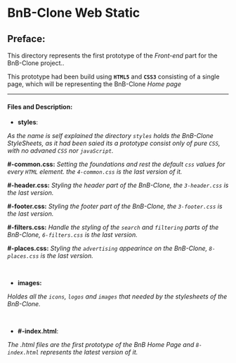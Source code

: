# BnB-Clone Web Static

## Preface:
This directory represents the first prototype of the *Front-end* part for the BnB-Clone project..


This prototype had been build using **`HTML5`** and **`CSS3`** consisting of a single page, which will be representing the BnB-Clone *Home page*


---


#### Files and Description:


- **styles**:


*As the name is self explained the directory `styles` holds the BnB-Clone StyleSheets, as it had been saied its a prototype consist only of pure `CSS`, with no advaned `CSS` nor `javaScript`.*


**#-common.css:** *Setting the foundations and rest the default `css` values for every `HTML` element. the `4-common.css` is the last version of it.*


**#-header.css:** *Styling the header part of the BnB-Clone, the `3-header.css` is the last version.*


**#-footer.css:** *Styling the footer part of the BnB-Clone, the `3-footer.css` is the last version.*


**#-filters.css:** *Handle the styling of the `search` and `filtering` parts of the BnB-Clone, `6-filters.css` is the last version.*


**#-places.css:** *Styling the `advertising` appearince on the BnB-Clone, `8-places.css` is the last version.*


<br>


- **images:**


*Holdes all the `icons`, `logos` and `images` that needed by the stylesheets of the BnB-Clone.*


<br>


- **#-index.html**:


*The *.html* files are the first prototype of the BnB *Home Page* and `8-index.html` represents the latest version of it.*
